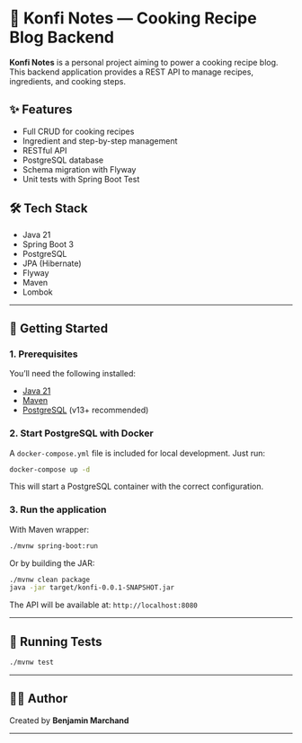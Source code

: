# 🥘 Konfi Notes — Cooking Recipe Blog Backend

**Konfi Notes** is a personal project aiming to power a cooking recipe blog. This backend application provides a REST API to manage recipes, ingredients, and cooking steps.

## ✨ Features

- Full CRUD for cooking recipes
- Ingredient and step-by-step management
- RESTful API
- PostgreSQL database
- Schema migration with Flyway
- Unit tests with Spring Boot Test

## 🛠️ Tech Stack

- Java 21
- Spring Boot 3
- PostgreSQL
- JPA (Hibernate)
- Flyway
- Maven
- Lombok

---

## 🚀 Getting Started

### 1. Prerequisites

You’ll need the following installed:

- [Java 21](https://adoptium.net/)
- [Maven](https://maven.apache.org/)
- [PostgreSQL](https://www.postgresql.org/) (v13+ recommended)

### 2. Start PostgreSQL with Docker

A `docker-compose.yml` file is included for local development. Just run:

```bash
docker-compose up -d
```

This will start a PostgreSQL container with the correct configuration.  

### 3. Run the application

With Maven wrapper:

```bash
./mvnw spring-boot:run
```

Or by building the JAR:

```bash
./mvnw clean package
java -jar target/konfi-0.0.1-SNAPSHOT.jar
```

The API will be available at: `http://localhost:8080`

---

## 🧪 Running Tests

```bash
./mvnw test
```

---

## 👨‍💻 Author

Created by **Benjamin Marchand**

---

